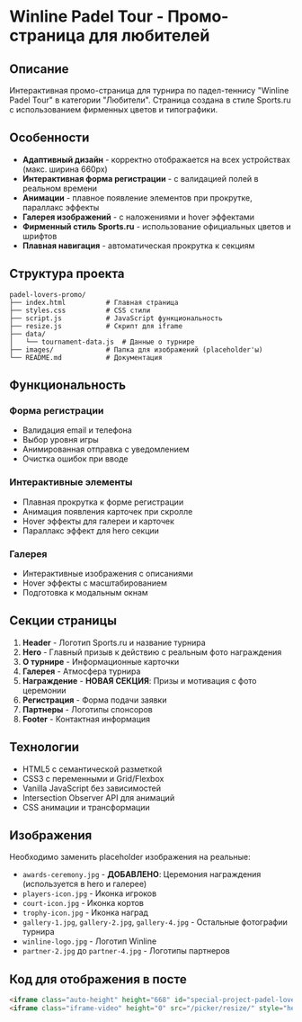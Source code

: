# Winline Padel Tour - Промо-страница для любителей

## Описание

Интерактивная промо-страница для турнира по падел-теннису "Winline Padel Tour" в категории "Любители". Страница создана в стиле Sports.ru с использованием фирменных цветов и типографики.

## Особенности

- **Адаптивный дизайн** - корректно отображается на всех устройствах (макс. ширина 660px)
- **Интерактивная форма регистрации** - с валидацией полей в реальном времени
- **Анимации** - плавное появление элементов при прокрутке, параллакс эффекты
- **Галерея изображений** - с наложениями и hover эффектами
- **Фирменный стиль Sports.ru** - использование официальных цветов и шрифтов
- **Плавная навигация** - автоматическая прокрутка к секциям

## Структура проекта

```
padel-lovers-promo/
├── index.html          # Главная страница
├── styles.css          # CSS стили
├── script.js           # JavaScript функциональность
├── resize.js           # Скрипт для iframe
├── data/
│   └── tournament-data.js  # Данные о турнире
├── images/             # Папка для изображений (placeholder'ы)
└── README.md           # Документация
```

## Функциональность

### Форма регистрации
- Валидация email и телефона
- Выбор уровня игры
- Анимированная отправка с уведомлением
- Очистка ошибок при вводе

### Интерактивные элементы
- Плавная прокрутка к форме регистрации
- Анимация появления карточек при скролле
- Hover эффекты для галереи и карточек
- Параллакс эффект для hero секции

### Галерея
- Интерактивные изображения с описаниями
- Hover эффекты с масштабированием
- Подготовка к модальным окнам

## Секции страницы

1. **Header** - Логотип Sports.ru и название турнира
2. **Hero** - Главный призыв к действию с реальным фото награждения
3. **О турнире** - Информационные карточки
4. **Галерея** - Атмосфера турнира
5. **Награждение** - **НОВАЯ СЕКЦИЯ**: Призы и мотивация с фото церемонии
6. **Регистрация** - Форма подачи заявки
7. **Партнеры** - Логотипы спонсоров
8. **Footer** - Контактная информация

## Технологии

- HTML5 с семантической разметкой
- CSS3 с переменными и Grid/Flexbox
- Vanilla JavaScript без зависимостей
- Intersection Observer API для анимаций
- CSS анимации и трансформации

## Изображения

Необходимо заменить placeholder изображения на реальные:
- `awards-ceremony.jpg` - **ДОБАВЛЕНО**: Церемония награждения (используется в hero и галерее)
- `players-icon.jpg` - Иконка игроков
- `court-icon.jpg` - Иконка кортов  
- `trophy-icon.jpg` - Иконка наград
- `gallery-1.jpg`, `gallery-2.jpg`, `gallery-4.jpg` - Остальные фотографии турнира
- `winline-logo.jpg` - Логотип Winline
- `partner-2.jpg` до `partner-4.jpg` - Логотипы партнеров

## Код для отображения в посте

```html
<iframe class="auto-height" height="668" id="special-project-padel-lovers-promo" src="https://vibe-coding-blush.vercel.app/projects/padel-lovers-promo/index.html" style="border: 0px;" width="100%"></iframe>
<iframe class="iframe-video" height="0" src="/picker/resize/" style="height: 0px; display:none;" width="730"></iframe>
``` 